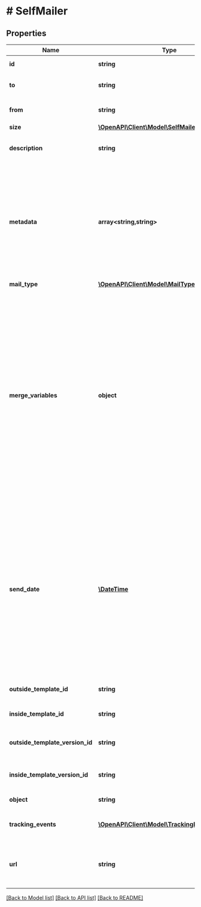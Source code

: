 # # SelfMailer

## Properties

Name | Type | Description | Notes
------------ | ------------- | ------------- | -------------
**id** | **string** | Unique identifier prefixed with &#x60;sfm_&#x60;. |
**to** | **string** | Must either be an address ID or an inline object with correct address parameters. | [optional]
**from** | **string** | Must either be an address ID or an inline object with correct address parameters. | [optional]
**size** | [**\OpenAPI\Client\Model\SelfMailerSize**](SelfMailerSize.md) |  | [optional]
**description** | **string** | An internal description that identifies this resource. Must be no longer than 255 characters. | [optional]
**metadata** | **array<string,string>** | Use metadata to store custom information for tagging and labeling back to your internal systems. Must be an object with up to 20 key-value pairs. Keys must be at most 40 characters and values must be at most 500 characters. Neither can contain the characters &#x60;\&quot;&#x60; and &#x60;\\&#x60;. i.e. &#39;{\&quot;customer_id\&quot; : \&quot;NEWYORK2015\&quot;}&#39; Nested objects are not supported.  See [Metadata](#section/Metadata) for more information. | [optional]
**mail_type** | [**\OpenAPI\Client\Model\MailType**](MailType.md) |  | [optional]
**merge_variables** | **object** | You can input a merge variable payload object to your template to render dynamic content. For example, if you have a template like: &#x60;{{variable_name}}&#x60;, pass in &#x60;{\&quot;variable_name\&quot;: \&quot;Harry\&quot;}&#x60; to render &#x60;Harry&#x60;. &#x60;merge_variables&#x60; must be an object. Any type of value is accepted as long as the object is valid JSON; you can use &#x60;strings&#x60;, &#x60;numbers&#x60;, &#x60;booleans&#x60;, &#x60;arrays&#x60;, &#x60;objects&#x60;, or &#x60;null&#x60;. The max length of the object is 25,000 characters. If you call &#x60;JSON.stringify&#x60; on your object, it can be no longer than 25,000 characters. Your variable names cannot contain any whitespace or any of the following special characters: &#x60;!&#x60;, &#x60;\&quot;&#x60;, &#x60;#&#x60;, &#x60;%&#x60;, &#x60;&amp;&#x60;, &#x60;&#39;&#x60;, &#x60;(&#x60;, &#x60;)&#x60;, &#x60;*&#x60;, &#x60;+&#x60;, &#x60;,&#x60;, &#x60;/&#x60;, &#x60;;&#x60;, &#x60;&lt;&#x60;, &#x60;&#x3D;&#x60;, &#x60;&gt;&#x60;, &#x60;@&#x60;, &#x60;[&#x60;, &#x60;\\&#x60;, &#x60;]&#x60;, &#x60;^&#x60;, &#x60;&#x60; &#x60; &#x60;&#x60;, &#x60;{&#x60;, &#x60;|&#x60;, &#x60;}&#x60;, &#x60;~&#x60;. More instructions can be found in [our guide to using html and merge variables](https://lob.com/resources/guides/general/using-html-and-merge-variables). Depending on your [Merge Variable strictness](https://dashboard.lob.com/#/settings/account) setting, if you define variables in your HTML but do not pass them here, you will either receive an error or the variable will render as an empty string. | [optional]
**send_date** | [**\DateTime**](\DateTime.md) | A timestamp in ISO 8601 format which specifies a date after the current time and up to 180 days in the future to send the letter off for production. Setting a send date overrides the default [cancellation window](#section/Cancellation-Windows) applied to the mailpiece. Until the &#x60;send_date&#x60; has passed, the mailpiece can be canceled. If a date in the format &#x60;2017-11-01&#x60; is passed, it will evaluate to midnight UTC of that date (&#x60;2017-11-01T00:00:00.000Z&#x60;). If a datetime is passed, that exact time will be used. A &#x60;send_date&#x60; passed with no time zone will default to UTC, while a &#x60;send_date&#x60; passed with a time zone will be converted to UTC. | [optional]
**outside_template_id** | **string** | The unique ID of the HTML template used for the outside of the self mailer. | [optional]
**inside_template_id** | **string** | The unique ID of the HTML template used for the inside of the self mailer. | [optional]
**outside_template_version_id** | **string** | The unique ID of the specific version of the HTML template used for the outside of the self mailer. | [optional]
**inside_template_version_id** | **string** | The unique ID of the specific version of the HTML template used for the inside of the self mailer. | [optional]
**object** | **string** | Value is resource type. | [optional] [default to OBJECT_SELF_MAILER]
**tracking_events** | [**\OpenAPI\Client\Model\TrackingEventCertified[]**](TrackingEventCertified.md) | An array of certified tracking events ordered by ascending &#x60;time&#x60;. Not populated in test mode. | [optional]
**url** | **string** | A [signed link](#section/Asset-URLs) served over HTTPS. The link returned will expire in 30 days to prevent mis-sharing. Each time a GET request is initiated, a new signed URL will be generated. |

[[Back to Model list]](../../README.md#models) [[Back to API list]](../../README.md#endpoints) [[Back to README]](../../README.md)

